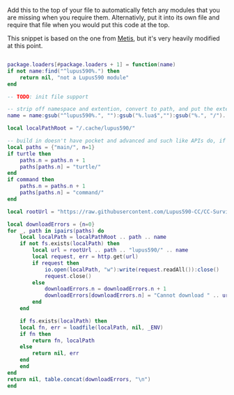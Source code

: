 Add this to the top of your file to automatically fetch any modules that you are missing when you require them.
Alternativly, put it into its own file and require that file when you would put this code at the top.

This snippet is based on the one from [Metis](https://metis.madefor.cc/), but it's very heavily modified at this point.

```lua:custom_require_package_loader.lua

package.loaders[#package.loaders + 1] = function(name)
if not name:find("^lupus590%.") then
    return nil, "not a Lupus590 module"
end

-- TODO: init file support

-- strip off namespace and extention, convert to path, and put the extention back on
name = name:gsub("^lupus590%.", ""):gsub("%.lua$",""):gsub("%.", "/")..".lua"

local localPathRoot = "/.cache/lupus590/"

-- build in doesn't have pocket and advanced and such like APIs do, if this changes then we just need to add the appropriate part here
local paths = {"main/", n=1}
if turtle then
    paths.n = paths.n + 1
    paths[paths.n] = "turtle/"
end
if command then
    paths.n = paths.n + 1
    paths[paths.n] = "command/"
end

local rootUrl = "https://raw.githubusercontent.com/Lupus590-CC/CC-Survival-Programs/master/assets/computercraft/lua/rom/modules/"

local downloadErrors = {n=0}
for _, path in ipairs(paths) do
    local localPath = localPathRoot .. path .. name
    if not fs.exists(localPath) then
        local url = rootUrl .. path .. "lupus590/" .. name
        local request, err = http.get(url)
        if request then
            io.open(localPath, "w"):write(request.readAll()):close()
            request.close()
        else
            downloadErrors.n = downloadErrors.n + 1
            downloadErrors[downloadErrors.n] = "Cannot download " .. url .. ": " .. err
        end
    end

    if fs.exists(localPath) then
    local fn, err = loadfile(localPath, nil, _ENV)
    if fn then
        return fn, localPath
    else
        return nil, err
    end
    end
end
return nil, table.concat(downloadErrors, "\n")
end

```
